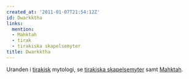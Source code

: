 ```yaml
---
created_at: '2011-01-07T21:54:12Z'
id: Dwarkktha
links:
  mention:
  - Mahktah
  - tirak
  - tirakiska skapelsemyter
title: Dwarkktha
---
```


Uranden i [tirakisk] mytologi, se [tirakiska skapelsemyter] samt [Mahktah].

  [tirakisk]: tirak
  [tirakiska skapelsemyter]: tirakiska_skapelsemyter
  [Mahktah]: Mahktah
